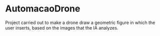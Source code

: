 # AutomacaoDrone
Project carried out to make a drone draw a geometric figure in which the user inserts, based on the images that the IA analyzes.
